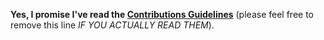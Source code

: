 **Yes, I promise I've read the [Contributions Guidelines](https://github.com/getify/Functional-Light-JS/blob/master/CONTRIBUTING.md)** (please feel free to remove this line *IF YOU ACTUALLY READ THEM*).
